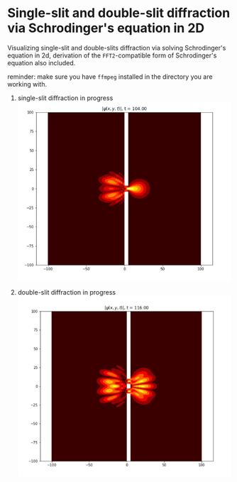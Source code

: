 # Single-slit and double-slit diffraction via Schrodinger's equation in 2D
Visualizing single-slit and double-slits diffraction via solving Schrodinger's equation in 2d, derivation of the `FFT2`-compatible form of Schrodinger's equation also included.

reminder: make sure you have `ffmpeg` installed in the directory you are working with.

1. single-slit diffraction in progress
![single-slit demo](/derivations_and_demos/single_slit_in_progress.jpg)

2. double-slit diffraction in progress
![double-slit demo](/derivations_and_demos/double_slit_in_progress.jpg)

